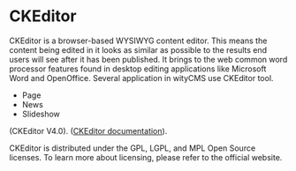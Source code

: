 # CKEditor

CKEditor is a browser-based WYSIWYG content editor. This means the content being edited in it looks as similar as possible to the results end users will see after it has been published. It brings to the web common word processor features found in desktop editing applications like Microsoft Word and OpenOffice. Several application in wityCMS use CKEditor tool.

* Page
* News
* Slideshow

(CKEditor V4.0). ([CKEditor documentation](http://docs.ckeditor.com/)).

CKEditor is distributed under the GPL, LGPL, and MPL Open Source licenses. To learn more about licensing, please refer to the official website.